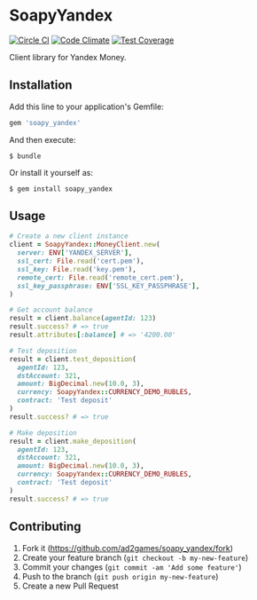# SoapyYandex

[![Circle CI](https://circleci.com/gh/ad2games/soapy_yandex/tree/master.svg?style=svg&circle-token=8be9c1e0316a8b902677fde68be9587af8926915)](https://circleci.com/gh/ad2games/soapy_yandex/tree/master)
[![Code Climate](https://codeclimate.com/repos/54b7e4e9695680436f000d5d/badges/70ac279dcc117a7ea246/gpa.svg)](https://codeclimate.com/repos/54b7e4e9695680436f000d5d/feed)
[![Test Coverage](https://codeclimate.com/repos/54b7e4e9695680436f000d5d/badges/70ac279dcc117a7ea246/coverage.svg)](https://codeclimate.com/repos/54b7e4e9695680436f000d5d/feed)

Client library for Yandex Money.

## Installation

Add this line to your application's Gemfile:

```ruby
gem 'soapy_yandex'
```

And then execute:

    $ bundle

Or install it yourself as:

    $ gem install soapy_yandex

## Usage

```ruby
# Create a new client instance
client = SoapyYandex::MoneyClient.new(
  server: ENV['YANDEX_SERVER'],
  ssl_cert: File.read('cert.pem'),
  ssl_key: File.read('key.pem'),
  remote_cert: File.read('remote_cert.pem'),
  ssl_key_passphrase: ENV['SSL_KEY_PASSPHRASE'],
)

# Get account balance
result = client.balance(agentId: 123)
result.success? # => true
result.attributes[:balance] # => '4200.00'

# Test deposition
result = client.test_deposition(
  agentId: 123,
  dstAccount: 321,
  amount: BigDecimal.new(10.0, 3),
  currency: SoapyYandex::CURRENCY_DEMO_RUBLES,
  contract: 'Test deposit'
)
result.success? # => true

# Make deposition
result = client.make_deposition(
  agentId: 123,
  dstAccount: 321,
  amount: BigDecimal.new(10.0, 3),
  currency: SoapyYandex::CURRENCY_DEMO_RUBLES,
  contract: 'Test deposit'
)
result.success? # => true
```

## Contributing

1. Fork it (https://github.com/ad2games/soapy_yandex/fork)
2. Create your feature branch (`git checkout -b my-new-feature`)
3. Commit your changes (`git commit -am 'Add some feature'`)
4. Push to the branch (`git push origin my-new-feature`)
5. Create a new Pull Request

